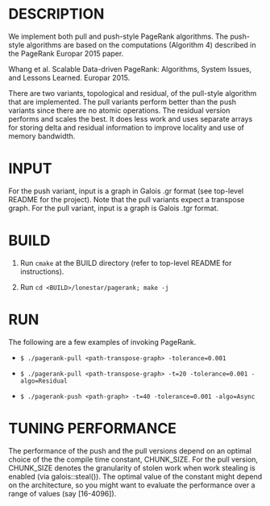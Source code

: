 DESCRIPTION 
===========

We implement both pull and push-style PageRank algorithms. The push-style
algorithms are based on the computations (Algorithm 4) described in the 
PageRank Europar 2015 paper.

Whang et al. Scalable Data-driven PageRank: Algorithms, System Issues, and 
Lessons Learned. Europar 2015.

There are two variants, topological and residual, of the pull-style algorithm 
that are implemented. The pull variants perform better than the push variants 
since there are no atomic operations. The residual version performs and scales 
the best. It does less work and uses separate arrays for storing delta and 
residual information to improve locality and use of memory bandwidth.


INPUT
===========

For the push variant, input is a graph in Galois .gr format (see top-level 
README for the project). Note that the pull variants expect a transpose graph. 
For the pull variant, input is a graph is Galois .tgr format. 


BUILD
===========

1. Run `cmake` at the BUILD directory (refer to top-level README for instructions).

2. Run `cd <BUILD>/lonestar/pagerank; make -j` 


RUN
===========

The following are a few examples of invoking PageRank.

* `$ ./pagerank-pull <path-transpose-graph> -tolerance=0.001`

* `$ ./pagerank-pull <path-transpose-graph> -t=20 -tolerance=0.001 -algo=Residual`

* `$ ./pagerank-push <path-graph> -t=40 -tolerance=0.001 -algo=Async`


TUNING PERFORMANCE  
===========

The performance of the push and the pull versions depend on an optimal choice 
of the the compile time constant, CHUNK_SIZE. For the pull version, CHUNK_SIZE 
denotes the granularity of stolen work when work stealing is enabled (via 
galois::steal()). The optimal value of the constant might depend on the 
architecture, so you might want to evaluate the performance over a range of 
values (say [16-4096]).

